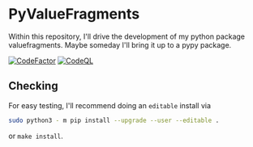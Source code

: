 # PyValueFragments

Within this repository, I'll drive the development of my python package valuefragments. Maybe someday I'll bring it up to a pypy package.

[![CodeFactor](https://www.codefactor.io/repository/github/barry1/pyvaluefragments/badge)](https://www.codefactor.io/repository/github/barry1/pyvaluefragments)
[![CodeQL](https://github.com/Barry1/PyValueFragments/actions/workflows/codeql-analysis.yml/badge.svg)](https://github.com/Barry1/PyValueFragments/actions/workflows/codeql-analysis.yml)

## Checking

For easy testing, I'll recommend doing an `editable` install via
```bash
sudo python3 - m pip install --upgrade --user --editable .
```
or `make install`.
